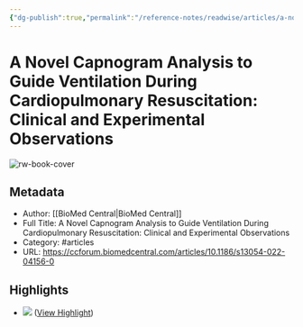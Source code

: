 ```yaml
---
{"dg-publish":true,"permalink":"/reference-notes/readwise/articles/a-novel-capnogram-analysis-to-guide-ventilation-during-cardiopulmonary-resuscitation-clinical-and-experimental-observations/"}
---
```


# A Novel Capnogram Analysis to Guide Ventilation During Cardiopulmonary Resuscitation: Clinical and Experimental Observations

![rw-book-cover](https://media.springernature.com/w200/springer-static/cover/journal/13054.jpg)

## Metadata
- Author: [[BioMed Central\|BioMed Central]]
- Full Title: A Novel Capnogram Analysis to Guide Ventilation During Cardiopulmonary Resuscitation: Clinical and Experimental Observations
- Category: #articles
- URL: https://ccforum.biomedcentral.com/articles/10.1186/s13054-022-04156-0

## Highlights
- ![](https://media.springernature.com/lw685/springer-static/image/art%3A10.1186%2Fs13054-022-04156-0/MediaObjects/13054_2022_4156_Fig1_HTML.png) ([View Highlight](https://read.readwise.io/read/01grg5j8k6zqhv5nvy0dnf1dw4))

